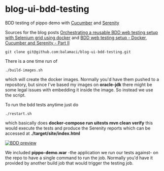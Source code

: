 # blog-ui-bdd-testing
BDD testing of pippo demo with [Cucumber](https://cucumber.io/docs/reference/jvm#java) and [Serenity](http://thucydides.info/docs/serenity-staging/)

Sources for the blog posts [Orchestrating a reusable BDD web testing setup with Selenium grid using docker](http://balamaci.ro/using-docker-and-docker-compose-for-orchestrating-a-full-bdd/)
and [BDD web testing setup - Docker, Cucumber and Serenity - Part II](http://balamaci.ro/orchestrating-a-reusable-bdd-web-testing-setup-part-ii/)

```
git clone git@github.com:balamaci/blog-ui-bdd-testing.git
```

There is a one time run of 
```
./build-images.sh
``` 
which will create the docker images. Normally you'd have them pushed to a repository, but since I've based my images on **oracle-jdk** 
there might be some legal issues with embedding it inside the image. So instead we use the script.

To run the bdd tests anytime just do
```
./restart.sh
```

which basically does **docker-compose run uitests mvn clean verify** 
this would execute the tests and produce the Serenity reports which can be accessed at **./target/site/index.html**


[![BDD preview](/content/images/2015/10/bdd_preview.png)](http://balamaci.ro/static/serenity/index.html)

We included **pippo-demo.war** -the application we run our tests against- on the repo to have a single command to run the job. Normally you'd have it provided by another build job that would trigger the testing job. 